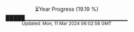 <p align="center">
⏳Year Progress (19.19 %)<br>
█████▁▁▁▁▁▁▁▁▁▁▁▁▁▁▁▁▁▁▁▁▁▁▁▁▁ <br>
<sub>Updated: Mon, 11 Mar 2024 06:02:58 GMT</sub>
</p>

